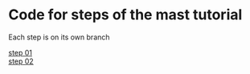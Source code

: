 # Code for steps of the mast tutorial
Each step is on its own branch


[step 01](https://github.com/artemis-sbs/mast_tutorial/tree/step-01)  
[step 02](https://github.com/artemis-sbs/mast_tutorial/tree/step-02)  

